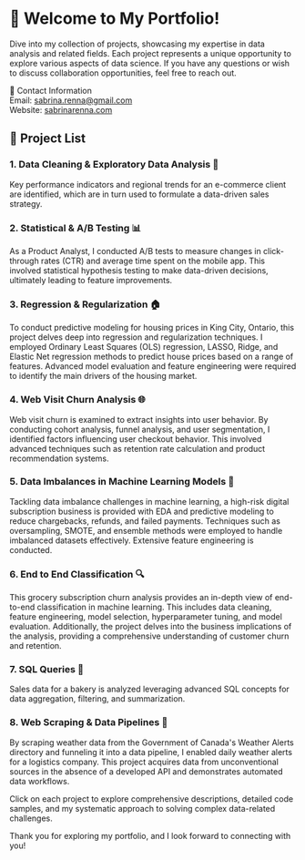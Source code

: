 # 👋 Welcome to My Portfolio!
Dive into my collection of projects, showcasing my expertise in data analysis and related fields. Each project represents a unique opportunity to explore various aspects of data science. If you have any questions or wish to discuss collaboration opportunities, feel free to reach out.

📧 Contact Information<br/>
Email: sabrina.renna@gmail.com<br/> 
Website: [sabrinarenna.com](https://sabrinarenna.com)<br/>


## 📂 Project List
### 1. Data Cleaning & Exploratory Data Analysis 🧹
Key performance indicators and regional trends for an e-commerce client are identified, which are in turn used to formulate a data-driven sales strategy.

### 2. Statistical & A/B Testing 📊
As a Product Analyst, I conducted A/B tests to measure changes in click-through rates (CTR) and average time spent on the mobile app. This involved statistical hypothesis testing to make data-driven decisions, ultimately leading to feature improvements.

### 3. Regression & Regularization 🏠
To conduct predictive modeling for housing prices in King City, Ontario, this project delves deep into regression and regularization techniques. I employed Ordinary Least Squares (OLS) regression, LASSO, Ridge, and Elastic Net regression methods to predict house prices based on a range of features. Advanced model evaluation and feature engineering were required to identify the main drivers of the housing market.

### 4. Web Visit Churn Analysis 🌐
Web visit churn is examined to extract insights into user behavior. By conducting cohort analysis, funnel analysis, and user segmentation, I identified factors influencing user checkout behavior. This involved advanced techniques such as retention rate calculation and product recommendation systems.

### 5. Data Imbalances in Machine Learning Models 🤖
Tackling data imbalance challenges in machine learning, a high-risk digital subscription business is provided with EDA and predictive modeling to reduce chargebacks, refunds, and failed payments. Techniques such as oversampling, SMOTE, and ensemble methods were employed to handle imbalanced datasets effectively. Extensive feature engineering is conducted.

### 6. End to End Classification 🔍
This grocery subscription churn analysis provides an in-depth view of end-to-end classification in machine learning. This includes data cleaning, feature engineering, model selection, hyperparameter tuning, and model evaluation. Additionally, the project delves into the business implications of the analysis, providing a comprehensive understanding of customer churn and retention.

### 7. SQL Queries 💼
Sales data for a bakery is analyzed leveraging advanced SQL concepts for data aggregation, filtering, and summarization. 

### 8. Web Scraping & Data Pipelines 🚀
By scraping weather data from the Government of Canada's Weather Alerts directory and funneling it into a data pipeline, I enabled daily weather alerts for a logistics company. This project acquires data from unconventional sources in the absence of a developed API and demonstrates automated data workflows.

Click on each project to explore comprehensive descriptions, detailed code samples, and my systematic approach to solving complex data-related challenges.

Thank you for exploring my portfolio, and I look forward to connecting with you! 
